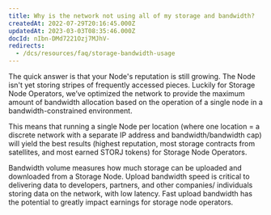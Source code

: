 ```yaml
---
title: Why is the network not using all of my storage and bandwidth?
createdAt: 2022-07-29T20:16:45.000Z
updatedAt: 2023-03-03T08:35:46.000Z
docId: nIbn-DMd7221Ozj7MJhV-
redirects:
  - /dcs/resources/faq/storage-bandwidth-usage
---
```


The quick answer is that your Node's reputation is still growing. The Node isn't yet storing stripes of frequently accessed pieces. Luckily for Storage Node Operators, we’ve optimized the network to provide the maximum amount of bandwidth allocation based on the operation of a single node in a bandwidth-constrained environment.&#x20;

This means that running a single Node per location (where one location = a discrete network with a separate IP address and bandwidth/bandwidth cap) will yield the best results (highest reputation, most storage contracts from satellites, and most earned STORJ tokens) for Storage Node Operators.

Bandwidth volume measures how much storage can be uploaded and downloaded from a Storage Node. Upload bandwidth speed is critical to delivering data to developers, partners, and other companies/ individuals storing data on the network, with low latency. Fast upload bandwidth has the potential to greatly impact earnings for storage node operators.
